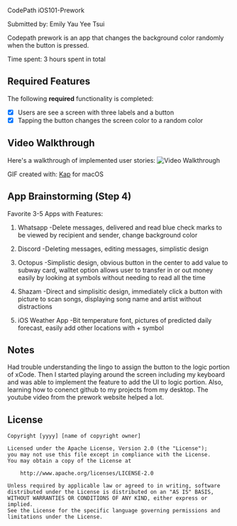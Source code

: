 CodePath iOS101-Prework

Submitted by: Emily Yau Yee Tsui

Codepath prework is an app that changes the background color randomly when the button is pressed.

Time spent: 3 hours spent in total

## Required Features

The following **required** functionality is completed:

- [x] Users are see a screen with three labels and a button
- [x] Tapping the button changes the screen color to a random color
 
## Video Walkthrough

Here's a walkthrough of implemented user stories:
<img src='https://imgur.com/a/kVY7QGt\' title='Video Walkthrough' width='' alt='Video Walkthrough' />

GIF created with: [Kap](https://getkap.co/) for macOS


## App Brainstorming (Step 4)

Favorite 3-5 Apps with Features:
1. Whatsapp
    -Delete messages, delivered and read blue check marks to be viewed by recipient and sender, change background color

2. Discord
    -Deleting messages, editing messages, simplistic design

3. Octopus
    -Simplistic design, obvious button in the center to add value to subway card, walltet option allows user to transfer in or out money easily by looking at symbols without needing to read all the time

4. Shazam
    -Direct and simplisitic design, immediately click a button with picture to scan songs, displaying song name and artist without distractions

5. iOS Weather App
    -Bit temperature font, pictures of predicted daily forecast, easily add other locations with + symbol

## Notes

Had trouble understanding the lingo to assign the button to the logic portion of xCode. Then I started playing around the screen including my keyboard and was able to implement the feature to add the UI to logic portion. Also, learning how to conenct github to my projects from my desktop. The youtube video from the prework website helped a lot.

## License

    Copyright [yyyy] [name of copyright owner]

    Licensed under the Apache License, Version 2.0 (the "License");
    you may not use this file except in compliance with the License.
    You may obtain a copy of the License at

        http://www.apache.org/licenses/LICENSE-2.0

    Unless required by applicable law or agreed to in writing, software
    distributed under the License is distributed on an "AS IS" BASIS,
    WITHOUT WARRANTIES OR CONDITIONS OF ANY KIND, either express or implied.
    See the License for the specific language governing permissions and
    limitations under the License.
